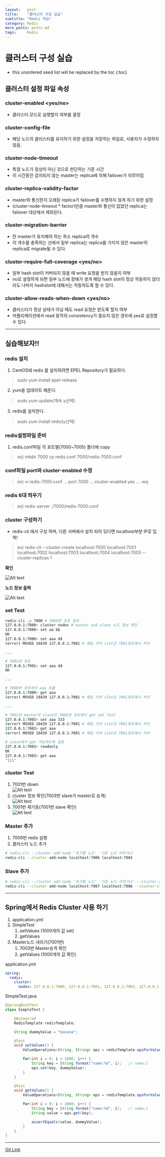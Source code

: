 ```yaml
---
layout:   post
title:    "클러스터 구성 실습"
subtitle: "Redis 학습"
category: Redis
more_posts: posts.md
tags:     Redis
---
```

# 클러스터 구성 실습

<!--more-->
<!-- Table of contents -->
* this unordered seed list will be replaced by the toc
{:toc}

## 클러스터 설정 파일 속성

### cluster-enabled <yes/no>
- 클러스터 모드로 실행할지 여부를 결정


### cluster-config-file <filename>
- 해당 노드의 클러스터를 유지하기 위한 설정을 저장하는 파일로, 사용자가 수정하지 않음.


### cluster-node-timeout <milliseconds>
- 특정 노드가 정상이 아닌 것으로 판단하는 기준 시간
- 이 시간동안 감지되지 않는 master는 replica에 의해 failover가 이루어짐


### cluster-replica-validity-factor <factor>
- master와 통신한지 오래된 replica가 failover를 수행하지 않게 하기 위한 설정
- (cluster-node-timeout * factor)만큼 master와 통신이 없었던 replica는 failover 대상에서 제외된다.


### cluster-migration-barrier <count>
- 한 master가 유지해야 하는 최소 replica의 개수
- 이 개수를 충족하는 선에서 일부 replica는 replica를 가지지 않은 master의 replica로 migrate될 수 있다.


### cluster-require-full-coverage <yes/no>
- 일부 hash slot이 커버되지 않을 때 write 요청을 받지 않을지 여부
- no로 설정하게 되면 일부 노드에 장애가 생겨 해당 hash slot이 정상 작동하지 않더라도 나머지 hashslot에 대해서는 작동하도록 할 수 있다.


### cluster-allow-reads-when-down <yes/no>
- 클러스터가 정상 상태가 아닐 때도 read 요청은 받도록 할지 여부
- 어플리케이션에서 read 동작의 consistency가 중요치 않은 경우에 yes로 설정할 수 있다.
  

<hr>

## 실습해보자!!

### redis 설치
1. CentOS에 redis 를 설치하려면 EPEL Repository가 필요하다.  
> sudo yum install epel-release

2. yum을 업데이트 해준다.  
> sudo yum update(계속 y선택)

3. redis를 설치한다.  
> sudo yum install redis(y선택)

### redis설정파일 준비
1. redis.conf파일 각 포트별(7000~7005) 폴더에 copy
> ex)
> mkdir 7000
> cp redis.conf 7000/redis-7000.conf

### conf파일 port와 cluster-enabled 수정
> ex)
> vi redis-7000.conf
> ...
> port 7000
> ...
> cluster-enabled yes
> ...
> :wq

### redis 6대 띄우기
> ex)
> redis-server ./7000/redis-7000.conf

### cluster 구성하기
- redis-cli 에서 구성 하며, 다른 서버에서 설치 되어 있다면 localhost부분 IP로 입력!
> ex)
> redis-cli --cluster create localhost:7000 localhost:7001 localhost:7002 localhost:7003 localhost:7004 localhost:7005 --cluster-replicas 1

**확인**

![Alt text](/assets/img/redis/9-0.png)

**노드 정보 출력**

![Alt text](/assets/img/redis/9-1.png)

### set Test
``` bash
redis-cli -p 7000 # 7000번 포트 접속
127.0.0.1:7000> cluster nodes # master and slave 노드 정보 확인
127.0.0.1:7000> set aa bb
OK
127.0.0.1:7000> set aaa dd
(error) MOVED 10439 127.0.0.1:7001 # 해당 키의 slot은 7001포트에서 처리

...

# 7001번 포트
127.0.0.1:7001> set aaa dd
OK

...

# 7000번 포트에서 aaa 호출
127.0.0.1:7000> get aaa
(error) MOVED 10439 127.0.0.1:7001 # 해당 키의 slot은 7001포트에서 처리

...

# 7001번 master의 slave인 7003번 포트에서 get set Test
127.0.0.1:7003> set aaa 333
(error) MOVED 10439 127.0.0.1:7001 # 해당 키의 slot은 7001포트에서 처리
127.0.0.1:7003> get aaa
(error) MOVED 10439 127.0.0.1:7001 # 해당 키의 slot은 7001포트에서 처리

# slave에서 get 가능하도록 설정
127.0.0.1:7003> readonly
OK
127.0.0.1:7003> get aaa
"111"

```

### cluster Test
1. 7001번 down  
![Alt text](/assets/img/redis/9-2.png)
2. cluster 정보 확인(7003번 slave가 master로 승격)  
![Alt text](/assets/img/redis/9-3.png)
3. 7001번 재기동(7001번 slave 확인)  
![Alt text](/assets/img/redis/9-4.png)

### Master 추가
1. 7006번 redis 실행
2. 클러스터 노드 추가

``` bash
# redis-cli --cluster add-node '추가할 노드' '기존 노드 아무거나'
redis-cli --cluster add-node localhost:7006 localhost:7001
```
### Slave 추가
``` bash
# redis-cli --cluster add-node '추가할 노드' '기존 노드 아무거나' --cluster-slave (option:대상노드 지정 가능. 없을경우 기존 노드 아무거나에 입력했던 노드의 slave로 추가된다)
redis-cli --cluster add-node localhost:7007 localhost:7006 --cluster-slave
```

<hr>

## Spring에서 Redis Cluster 사용 하기

1. application.yml
2. SimpleTest
   1. setValues (1000개의 값 set)
   2. getValues
3. Master노드 내리기(7001번)
   1. 7003번 Master승격 확인
   2. getValues (1000개의 값 확인)
  
  
application.yml
``` yml
spring:
  redis:
    cluster:
      nodes: 127.0.0.1:7000, 127.0.0.1:7001, 127.0.0.1:7002, 127.0.0.1:7003, 127.0.0.1:7004, 127.0.0.1:7005
```
  
SimpleTest.java
``` java
@SpringBootTest
class SimpleTest {

    @Autowired
    RedisTemplate redisTemplate;

    String dummyValue = "banana";

    @Test
    void setValues() {
        ValueOperations<String, String> ops = redisTemplate.opsForValue();

        for(int i = 0; i < 1000; i++) {
            String key = String.format("name:%d", i);   // name:1
            ops.set(key, dummyValue);
        }
    }

    @Test
    void getValues() {
        ValueOperations<String, String> ops = redisTemplate.opsForValue();

        for(int i = 0; i < 1000; i++) {
            String key = String.format("name:%d", i);   // name:1
            String value = ops.get(key);

            assertEquals(value, dummyValue);
        }
    }
}
```

<hr>

[Git Link](https://github.com/dadaok/RedisClusterTest/tree/master)